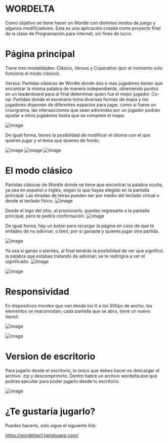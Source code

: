 # WORDELTA

Como objetivo se tiene hacer un Wordle con distintos modos de juego y algunos modificadores.
Esta es una aplicación creada como proyecto final de la clase de Programación para internet, sin fines de lucro.

# Página principal
Tiene tres modalidades: Clásico, Versus y Coperativo (por el momento solo funciona el modo clásico).

Versus: Partidas clásicas de Wordle donde dos o mas jugadores tienen que encontrar la misma palabra de manera independiente, obteniendo puntos en un leaderboard para al final determinar quien fue el mejor jugador.
Co-op: Partidas donde el escenario toma diversas formas de mapa y los jugadores disponen de diferentes espacios para jugar, como si fuese un crucigrama, las intersecciones que sean adivinidas por un jugador podrán ayudar a otros jugadores hasta que se complete el mapa.

![image](https://user-images.githubusercontent.com/70966003/168871990-3d32cac5-5cc4-4e64-bfb2-cfd06b7d85dc.png)

De igual forma, tienes la posibilidad de modificar el idioma con el que quieres jugar y el tema que quieres de fondo.

![image](https://user-images.githubusercontent.com/70966003/168871990-3d32cac5-5cc4-4e64-bfb2-cfd06b7d85dc.png)
![image](https://user-images.githubusercontent.com/70966003/168872471-68f91e8a-4576-4e3b-9253-fe32c3e97795.png)
![image](https://user-images.githubusercontent.com/70966003/168875682-dcc4b68b-2f1d-4099-825f-8f1836923df2.png)

# El modo clásico
Partidas clásicas de Wordle donde se tiene que encontrar la palabra oculta, ya sea en español o inglés, según lo que hayas elegido en la pantalla principal.
Las etradas de letras pueden ser por medio del teclado virtual o desde el teclado físico.
![image](https://user-images.githubusercontent.com/70966003/168873016-516bd9eb-449a-4200-8a05-f04089f4ca0d.png)

Desde el logo del sitio, al presionarlo, puedes regresarte a la pantalla principal, pero te pedirá confirmación.
![image](https://user-images.githubusercontent.com/70966003/168873207-5aa1c022-18f5-4c68-87c9-05b602893786.png)

De igual forma, hay un botón para recargar la página en caso de que te enfades de no adivinar, o bien, por si ganaste y quieres jugar otra partida.

![image](https://user-images.githubusercontent.com/70966003/168873256-787067cf-ff6b-4f85-9c76-de5d1172ba00.png)

Ya sea si ganas o pierdes, al final tendrás la posibilidad de ver que significó la palabra que estabas tratando de adivinar; se te redirigira a ver el significado.
![image](https://user-images.githubusercontent.com/70966003/168873708-e6861f1f-dc33-4dc3-92ca-245949231f00.png)

![image](https://user-images.githubusercontent.com/70966003/168873746-e7dfd904-ee32-4b45-938b-983e64f5bd1b.png)

# Responsividad
En dispositivos moviles que van desde los 0 a los 500px de ancho, los elementos se reacomodan; cada pantalla que se abra, tiene un nuevo layout.

![image](https://user-images.githubusercontent.com/70966003/168874405-6b07b03a-c0a4-442d-931a-be60b0078e81.png)

![image](https://user-images.githubusercontent.com/70966003/168874354-4cbffd8f-e0b6-40d2-aae9-8f3b7cd3acc3.png)

# Version de escritorio
Para jugarlo desde el escritorio, lo único que debes hacer es descargar el archivo .zip y descomprimirlo.
Dentro habrá un archivo wordelta.exe que podras ejecutar para poder jugarlo desde tu escritorio.

![image](https://user-images.githubusercontent.com/70966003/168946696-0e56c055-404c-4d6c-92b7-c2be7e3219f7.png)

# ¿Te gustaría jugarlo?
Puedes hacerlo, solo sigue el siguiente link:

https://wordeltav1.herokuapp.com/
